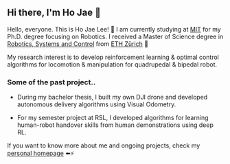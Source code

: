 ## Hi there, I'm Ho Jae 👋

Hello, everyone. This is Ho Jae Lee! :slightly_smiling_face:
I am currently studying at [MIT](https://mit.edu/) for my Ph.D. degree focusing on Robotics.
I received a Master of Science degree in [Robotics, Systems and Control](https://master-robotics.ethz.ch/) from [ETH Zürich](https://ethz.ch/en.html) :book:

My research interest is to develop reinforcement learning & optimal control algorithms for locomotion & manipulation for quadrupedal & bipedal robot.

### Some of the past project..

* During my bachelor thesis, I built my own DJI drone and developed autonomous delivery algorithms using Visual Odometry.

* For my semester project at RSL, I developed algorithms for learning human-robot handover skills from human demonstrations using deep RL.

If you want to know more about me and ongoing projects, check my [personal homepage](https://hojae-io.github.io/) :arrow_left:⚡

<!--
**hojae-io/hojae-io** is a ✨ _special_ ✨ repository because its `README.md` (this file) appears on your GitHub profile.

Here are some ideas to get you started:

- 🔭 I’m currently working on ...
- 🌱 I’m currently learning ...
- 👯 I’m looking to collaborate on ...
- 🤔 I’m looking for help with ...
- 💬 Ask me about ...
- 📫 How to reach me: ...
- 😄 Pronouns: ...
- ⚡ Fun fact: ...
-->


